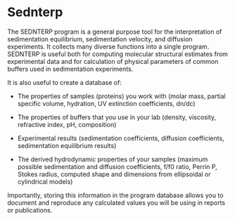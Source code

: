# Sednterp

The SEDNTERP program is a general purpose tool for the interpretation of sedimentation equilibrium, sedimentation velocity, and diffusion experiments. It collects many diverse functions into a single program. SEDNTERP is useful both for computing molecular structural estimates from experimental data and for calculation of physical parameters of common buffers used in sedimentation experiments. 

It is also useful to create a database of:

* The properties of samples (proteins) you work with (molar mass, partial specific volume, hydration, UV extinction coefficients, dn/dc)

* The properties of buffers that you use in your lab (density, viscosity, refractive index, pH, composition)

* Experimental results (sedimentation coefficients, diffusion coefficients, sedimentation equilibrium results)

* The derived hydrodynamic properties of your samples (maximum possible sedimentation and diffusion coefficients, f/f0 ratio, Perrin P, Stokes radius, computed shape and dimensions from ellipsoidal or cylindrical models)

Importantly, storing this information in the program database allows you to document and reproduce any calculated values you will be using in reports or publications.